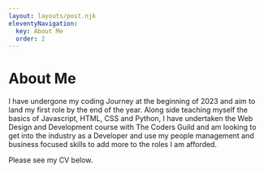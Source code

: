 ```yaml
---
layout: layouts/post.njk
eleventyNavigation:
  key: About Me
  order: 2
---
```

# About Me

I have undergone my coding Journey at the beginning of 2023 and aim to land my first role by the end of the year. Along side teaching myself the basics of Javascript, HTML, CSS and Python, I have undertaken the Web Design and Development course with The Coders Guild and am looking to get into the industry as a Developer and use my people management and business focused skills to add more to the roles I am afforded.

Please see my CV below. 